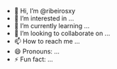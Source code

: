 - 👋 Hi, I’m @ribeirosxy
- 👀 I’m interested in ...
- 🌱 I’m currently learning ...
- 💞️ I’m looking to collaborate on ...
- 📫 How to reach me ...
- 😄 Pronouns: ...
- ⚡ Fun fact: ...

<!---
ribeirosxy/ribeirosxy is a ✨ special ✨ repository because its `README.md` (this file) appears on your GitHub profile.
You can click the Preview link to take a look at your changes.
--->
